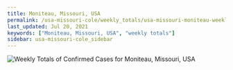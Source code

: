 ```yaml
---
title: Moniteau, Missouri, USA
permalink: /usa-missouri-cole/weekly_totals/usa-missouri-moniteau-weekly_totals.html
last_updated: Jul 20, 2021
keywords: ["Moniteau, Missouri, USA", "weekly totals"]
sidebar: usa-missouri-cole_sidebar
---
```


![Weekly Totals of Confirmed Cases for Moniteau, Missouri, USA](/covid_tracker/images/graphs/usa-missouri-moniteau-weekly_totals_graph.png)
